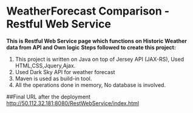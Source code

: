 # WeatherForecast Comparison - Restful Web Service

**This is Restful Web Service page which functions on Historic Weather data from API and Own logic**
**Steps followed to create this project:**

1. This project is written on Java on top of Jersey API (JAX-RS), Used HTML,CSS,Jquery,Ajax.
2. Used Dark Sky API for weather forecast
2. Maven is used as build-in tool.
3. All the operations done in memory, No database is involved.

##Final URL after the deployment
http://50.112.32.181:8080/RestWebService/index.html


